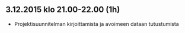 ## 3.12.2015 klo 21.00-22.00 (1h)
- Projektisuunnitelman kirjoittamista ja avoimeen dataan tutustumista
